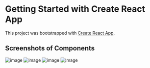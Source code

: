 # Getting Started with Create React App

This project was bootstrapped with [Create React App](https://github.com/facebook/create-react-app).

## Screenshots of Components

![image](https://user-images.githubusercontent.com/102671106/169423962-3fc0ec09-dbaa-476f-8dc3-912ee8bbf362.png)
![image](https://user-images.githubusercontent.com/102671106/169424055-d806a94e-d8f9-4209-a72d-83baba4fde18.png)
![image](https://user-images.githubusercontent.com/102671106/169424082-b2de54cc-3f28-4945-a95d-1d5b57e9b69b.png)
![image](https://user-images.githubusercontent.com/102671106/169424123-ae080f4f-f070-4e34-b33b-d71bfc8eaf11.png)



